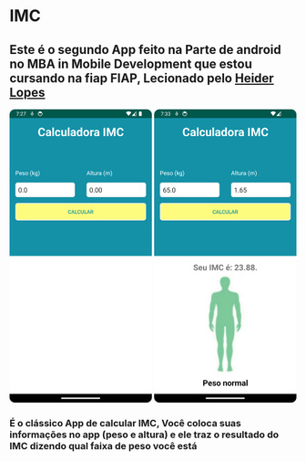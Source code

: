 # IMC

## Este é o segundo App feito na Parte de android no MBA in Mobile Development que estou cursando na fiap FIAP, Lecionado pelo [Heider Lopes](https://github.com/heiderlopes)

<div>
  <img src="git-images/1.png" alt="imagem inicial do app" width="250"/>
  <img src="git-images/2.png" alt="resultado do botão" width="250"/>
</div>

### É o clássico App de calcular IMC, Você coloca suas informações no app (peso e altura) e ele traz o resultado do IMC dizendo qual faixa de peso você está
